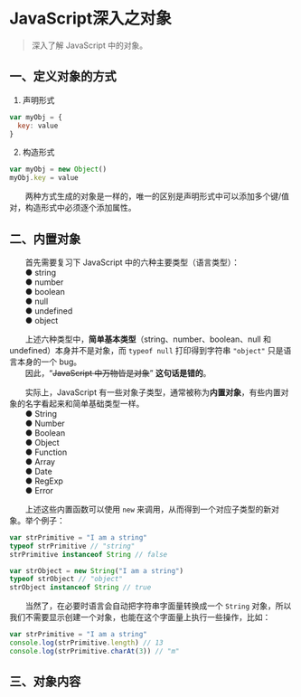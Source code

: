 # JavaScript深入之对象

> 深入了解 JavaScript 中的对象。

## 一、定义对象的方式
1. 声明形式
```javascript
var myObj = {
  key: value
}
```

2. 构造形式
```javascript
var myObj = new Object()
myObj.key = value
```

&emsp;&emsp;两种方式生成的对象是一样的，唯一的区别是声明形式中可以添加多个键/值对，构造形式中必须逐个添加属性。


## 二、内置对象
&emsp;&emsp;首先需要复习下 JavaScript 中的六种主要类型（语言类型）：  
&emsp;&emsp;● string  
&emsp;&emsp;● number  
&emsp;&emsp;● boolean  
&emsp;&emsp;● null  
&emsp;&emsp;● undefined  
&emsp;&emsp;● object  

&emsp;&emsp;上述六种类型中，**简单基本类型**（string、number、boolean、null 和 undefined）本身并不是对象，而 `typeof null` 打印得到字符串 `"object"` 只是语言本身的一个 bug。  
&emsp;&emsp;因此，“~~JavaScript 中万物皆是对象~~” **这句话是错的**。  

&emsp;&emsp;实际上，JavaScript 有一些对象子类型，通常被称为**内置对象**，有些内置对象的名字看起来和简单基础类型一样。  
&emsp;&emsp;● String  
&emsp;&emsp;● Number  
&emsp;&emsp;● Boolean  
&emsp;&emsp;● Object  
&emsp;&emsp;● Function  
&emsp;&emsp;● Array  
&emsp;&emsp;● Date  
&emsp;&emsp;● RegExp  
&emsp;&emsp;● Error  

&emsp;&emsp;上述这些内置函数可以使用 `new` 来调用，从而得到一个对应子类型的新对象。举个例子：
```javascript
var strPrimitive = "I am a string"
typeof strPrimitive // "string"
strPrimitive instanceof String // false

var strObject = new String("I am a string")
typeof strObject // "object"
strObject instanceof String // true
```
&emsp;&emsp;当然了，在必要时语言会自动把字符串字面量转换成一个 `String` 对象，所以我们不需要显示创建一个对象，也能在这个字面量上执行一些操作，比如：
```javascript
var strPrimitive = "I am a string"
console.log(strPrimitive.length) // 13
console.log(strPrimitive.charAt(3)) // "m"
```


## 三、对象内容
